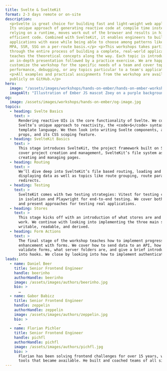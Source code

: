 ```yaml
---
title: Svelte & SvelteKit
format: 2-3 days remote or on-site
description:
  <p>Svelte is great choice for building fast and light-weight web applications.
  Its unique approach of generating reactive code at compile time instead of
  relying on a runtime, moves work out of the browser and results in highly
  efficient code. Combined with SvelteKit, it enables engineers to build large
  applications with ease while being able to choose among patterns like SPA,
  MPA, SSR, SSG on a per-route basis.</p> <p>This workshops takes participants
  through the entire process of building a complete, real-world application and
  teaches the theoretical concepts along the way. Each topic is introduced via
  an in-depth presentation followed by a practice exercise. We are happy to
  customize the workshop for the specific needs of a team and cover topics like
  performance, debugging, or any topics particular to a team's application.</p>
  <p>All examples and practical assignments from the workshop are available
  publicly on GitHub.</p>
hero:
  image: "/assets/images/workshops/hands-on-ember/hands-on-ember-workshop-hero.jpg"
  imageAlt: "Illustration of Ember JS mascot Zoey on a purple background"
og:
  image: /assets/images/workshops/hands-on-ember/og-image.jpg
topics:
  - heading: Svelte Basics
    text: >
      Rendering reactive UIs is the core functionality of Svelte. We cover
      Svelte’s unique approach to reactivity, the <code>$</code> syntax and its
      template language. We then look into writing Svelte components, accepting
      props, and its CSS scoping feature.
  - heading: SvelteKit Basics
    text: >
      This stage introduces SvelteKit, the project framework built on Svelte. We
      cover project creation and management, SvelteKit’s file system as well as
      creating and managing pages.
  - heading: Routing
    text: >
      We’ll dive deep into SvelteKit’s file based routing, loading and
      displaying data as well as topics like route grouping, route params and
      redirects.
  - heading: Testing
    text: >
      SvelteKit comes with two testing strategies: Vitest for testing components
      in isolation and Playwright for end-to-end testing. We cover both in depth
      and present approaches for testing real applications.
  - heading: Stores
    text: >
      This stage kicks off with an introduction of what stores are and how they
      work. We continue with looking into implementing the three main stores:
      writable, readable, and derived.
  - heading: Form Actions
    text: >
      The final stage of the workshop teaches how to implement progressive
      enhancement with forms. We cover how to send data to an API, how to
      validate forms, what server folders are, and give a brief introduction
      into hooks. We close by looking into how to implement authentication.
leads:
  - name: Daniel Beer
    title: Senior Frontend Engineer
    handle: beerinho
    authorHandle: beerinho
    image: /assets/images/authors/beerinho.jpg
    bio: >
      …
  - name: Gabor Babicz
    title: Senior Frontend Engineer
    handle: zeppelin
    authorHandle: zeppelin
    image: /assets/images/authors/zeppelin.jpg
    bio: >
      …
  - name: Florian Pichler
    title: Senior Frontend Engineer
    handle: pichfl
    authorHandle: pichfl
    image: /assets/images/authors/pichfl.jpg
    bio: >
      Florian has been solving frontend challenges for over 15 years, with all
      tools that became available. He built and coached teams of all sizes.
---
```


<!--break-->
